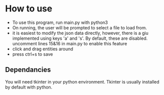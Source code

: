 # How to use
 - To use this program, run main.py with python3
 - On running, the user will be prompted to select a file to load from.
 - it is easiest to modify the json data directly, however, there is a giu implemented using keys 'a' and 's'. By default, these are disabled. uncomment lines 15&16 in main.py to enable this feature
 - click and drag entities around
 - press ctrl+s to save


## Dependancies
You will need tkinter in your python environment. Tkinter is usually installed by default with python.